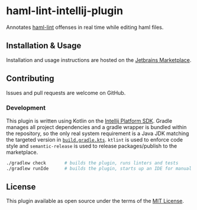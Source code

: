 # haml-lint-intellij-plugin

<!-- Plugin description -->
Annotates [haml-lint][haml-lint] offenses in real time while editing haml files.
<!-- Plugin description end -->

## Installation & Usage

Installation and usage instructions are hosted on the
[Jetbrains Marketplace](https://plugins.jetbrains.com/plugin/21585-hamllint).

## Contributing

Issues and pull requests are welcome on GitHub.

### Development

This plugin is written using Kotlin on the
[Intellij Platform SDK](https://plugins.jetbrains.com/docs/intellij/welcome.html). Gradle manages all project
dependencies and a gradle wrapper is bundled within the repository, so the only real system requirement is a Java JDK
matching the targeted version in
[`build.gradle.kts`](https://github.com/benmelz/haml-lint-intellij-plugin/blob/main/build.gradle.kts). `ktlint` is used
to enforce code style and `semantic-release` is used to release packages/publish to the marketplace.

```bash
./gradlew check       # builds the plugin, runs linters and tests
./gradlew runIde      # builds the plugin, starts up an IDE for manual testing
```

## License

This plugin available as open source under the terms of the [MIT License](https://opensource.org/licenses/MIT).

[haml-lint]: https://github.com/sds/haml-lint